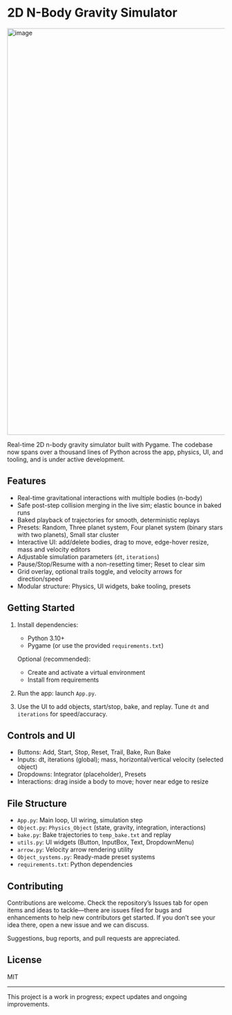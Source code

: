 # 2D N-Body Gravity Simulator

<img width="1602" height="939" alt="image" src="https://github.com/user-attachments/assets/31f9d946-a21b-4447-af73-3972d67e6f01" />

Real-time 2D n-body gravity simulator built with Pygame. The codebase now spans over a thousand lines of Python across the app, physics, UI, and tooling, and is under active development.

## Features
- Real-time gravitational interactions with multiple bodies (n-body)
- Safe post-step collision merging in the live sim; elastic bounce in baked runs
- Baked playback of trajectories for smooth, deterministic replays
- Presets: Random, Three planet system, Four planet system (binary stars with two planets), Small star cluster
- Interactive UI: add/delete bodies, drag to move, edge-hover resize, mass and velocity editors
- Adjustable simulation parameters (`dt`, `iterations`)
- Pause/Stop/Resume with a non-resetting timer; Reset to clear sim
- Grid overlay, optional trails toggle, and velocity arrows for direction/speed
- Modular structure: Physics, UI widgets, bake tooling, presets

## Getting Started
1. Install dependencies:
   - Python 3.10+
   - Pygame (or use the provided `requirements.txt`)
   
   Optional (recommended):
   - Create and activate a virtual environment
   - Install from requirements
   
2. Run the app: launch `App.py`.
3. Use the UI to add objects, start/stop, bake, and replay. Tune `dt` and `iterations` for speed/accuracy.

## Controls and UI
- Buttons: Add, Start, Stop, Reset, Trail, Bake, Run Bake
- Inputs: dt, iterations (global); mass, horizontal/vertical velocity (selected object)
- Dropdowns: Integrator (placeholder), Presets
- Interactions: drag inside a body to move; hover near edge to resize

## File Structure
- `App.py`: Main loop, UI wiring, simulation step
- `Object.py`: `Physics_Object` (state, gravity, integration, interactions)
- `bake.py`: Bake trajectories to `temp_bake.txt` and replay
- `utils.py`: UI widgets (Button, InputBox, Text, DropdownMenu)
- `arrow.py`: Velocity arrow rendering utility
- `Object_systems.py`: Ready-made preset systems
- `requirements.txt`: Python dependencies

## Contributing
Contributions are welcome. Check the repository’s Issues tab for open items and ideas to tackle—there are issues filed for bugs and enhancements to help new contributors get started. If you don’t see your idea there, open a new issue and we can discuss.

Suggestions, bug reports, and pull requests are appreciated.

## License
MIT

---

This project is a work in progress; expect updates and ongoing improvements.
